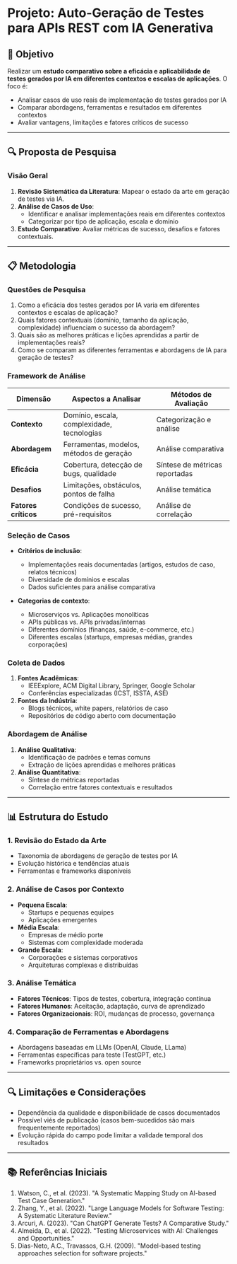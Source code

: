 # Projeto: Auto-Geração de Testes para APIs REST com IA Generativa

## 📌 Objetivo
Realizar um **estudo comparativo sobre a eficácia e aplicabilidade de testes gerados por IA em diferentes contextos e escalas de aplicações**. O foco é:
- Analisar casos de uso reais de implementação de testes gerados por IA
- Comparar abordagens, ferramentas e resultados em diferentes contextos
- Avaliar vantagens, limitações e fatores críticos de sucesso

---

## 🔍 Proposta de Pesquisa

### **Visão Geral**
1. **Revisão Sistemática da Literatura**: Mapear o estado da arte em geração de testes via IA.
2. **Análise de Casos de Uso**:
   - Identificar e analisar implementações reais em diferentes contextos
   - Categorizar por tipo de aplicação, escala e domínio
3. **Estudo Comparativo**: Avaliar métricas de sucesso, desafios e fatores contextuais.

---

## 📋 Metodologia

### **Questões de Pesquisa**
1. Como a eficácia dos testes gerados por IA varia em diferentes contextos e escalas de aplicação?
2. Quais fatores contextuais (domínio, tamanho da aplicação, complexidade) influenciam o sucesso da abordagem?
3. Quais são as melhores práticas e lições aprendidas a partir de implementações reais?
4. Como se comparam as diferentes ferramentas e abordagens de IA para geração de testes?

### **Framework de Análise**
| Dimensão             | Aspectos a Analisar                         | Métodos de Avaliação          |
|----------------------|---------------------------------------------|-------------------------------|
| **Contexto**         | Domínio, escala, complexidade, tecnologias  | Categorização e análise       |
| **Abordagem**        | Ferramentas, modelos, métodos de geração    | Análise comparativa           |
| **Eficácia**         | Cobertura, detecção de bugs, qualidade      | Síntese de métricas reportadas|
| **Desafios**         | Limitações, obstáculos, pontos de falha     | Análise temática              |
| **Fatores críticos** | Condições de sucesso, pré-requisitos        | Análise de correlação         |

### **Seleção de Casos**
- **Critérios de inclusão**:
  - Implementações reais documentadas (artigos, estudos de caso, relatos técnicos)
  - Diversidade de domínios e escalas
  - Dados suficientes para análise comparativa

- **Categorias de contexto**:
  - Microserviços vs. Aplicações monolíticas
  - APIs públicas vs. APIs privadas/internas
  - Diferentes domínios (finanças, saúde, e-commerce, etc.)
  - Diferentes escalas (startups, empresas médias, grandes corporações)

### **Coleta de Dados**
1. **Fontes Acadêmicas**:
   - IEEExplore, ACM Digital Library, Springer, Google Scholar
   - Conferências especializadas (ICST, ISSTA, ASE)
2. **Fontes da Indústria**:
   - Blogs técnicos, white papers, relatórios de caso
   - Repositórios de código aberto com documentação

### **Abordagem de Análise**
1. **Análise Qualitativa**:
   - Identificação de padrões e temas comuns
   - Extração de lições aprendidas e melhores práticas
2. **Análise Quantitativa**:
   - Síntese de métricas reportadas
   - Correlação entre fatores contextuais e resultados

---

## 📊 Estrutura do Estudo

### **1. Revisão do Estado da Arte**
- Taxonomia de abordagens de geração de testes por IA
- Evolução histórica e tendências atuais
- Ferramentas e frameworks disponíveis

### **2. Análise de Casos por Contexto**
- **Pequena Escala**:
  - Startups e pequenas equipes
  - Aplicações emergentes
- **Média Escala**:
  - Empresas de médio porte
  - Sistemas com complexidade moderada
- **Grande Escala**:
  - Corporações e sistemas corporativos
  - Arquiteturas complexas e distribuídas

### **3. Análise Temática**
- **Fatores Técnicos**: Tipos de testes, cobertura, integração contínua
- **Fatores Humanos**: Aceitação, adaptação, curva de aprendizado
- **Fatores Organizacionais**: ROI, mudanças de processo, governança

### **4. Comparação de Ferramentas e Abordagens**
- Abordagens baseadas em LLMs (OpenAI, Claude, LLama)
- Ferramentas específicas para teste (TestGPT, etc.)
- Frameworks proprietários vs. open source

---

## 🔍 Limitações e Considerações

- Dependência da qualidade e disponibilidade de casos documentados
- Possível viés de publicação (casos bem-sucedidos são mais frequentemente reportados)
- Evolução rápida do campo pode limitar a validade temporal dos resultados

---

## 📚 Referências Iniciais

1. Watson, C., et al. (2023). "A Systematic Mapping Study on AI-based Test Case Generation."
2. Zhang, Y., et al. (2022). "Large Language Models for Software Testing: A Systematic Literature Review."
3. Arcuri, A. (2023). "Can ChatGPT Generate Tests? A Comparative Study."
4. Almeida, D., et al. (2022). "Testing Microservices with AI: Challenges and Opportunities."
5. Dias-Neto, A.C., Travassos, G.H. (2009). "Model-based testing approaches selection for software projects."
